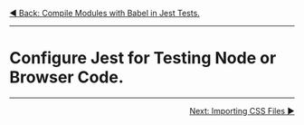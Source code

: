 <p align="left">
 <a href="04_02.md">◀ Back: Compile Modules with Babel in Jest Tests.</a>
</p>

---

# Configure Jest for Testing Node or Browser Code.




---

<p align="right">
 <a href="04_04.md">Next: Importing CSS Files ▶</a>
</p>
